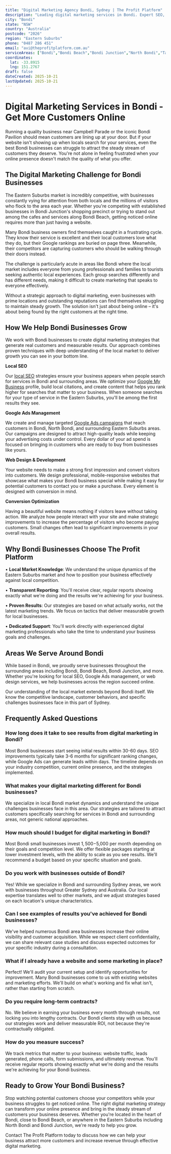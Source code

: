 ```yaml
---
title: "Digital Marketing Agency Bondi, Sydney | The Profit Platform"
description: "Leading digital marketing services in Bondi. Expert SEO, Google Ads & web design for Eastern Suburbs businesses. Call 0487 286 451 for a free consultation."
city: "Bondi"
state: "NSW"
country: "Australia"
postcode: "2026"
region: "Eastern Suburbs"
phone: "0487 286 451"
email: "avi@theprofitplatform.com.au"
serviceAreas: ["Bondi","Bondi Beach","Bondi Junction","North Bondi","Tamarama"]
coordinates:
  lat: -33.8915
  lng: 151.2767
draft: false
dateCreated: 2025-10-21
lastUpdated: 2025-10-21
---
```


<script type="application/ld+json">
{
  "@context": "https://schema.org",
  "@type": "LocalBusiness",
  "@id": "https://theprofitplatform.com.au/locations/bondi/",
  "name": "The Profit Platform",
  "description": "Leading digital marketing services in Bondi. Expert SEO, Google Ads & web design for Eastern Suburbs businesses. Call 0487 286 451 for a free consultation.",
  "url": "https://theprofitplatform.com.au/locations/bondi/",
  "telephone": "0487 286 451",
  "email": "avi@theprofitplatform.com.au",
  "address": {
    "@type": "PostalAddress",
    "addressLocality": "Bondi",
    "addressRegion": "NSW",
    "postalCode": "2026",
    "addressCountry": "AU"
  },
  "areaServed": {
    "@type": "City",
    "name": "Bondi"
  },
  "priceRange": "$$",
  "openingHours": "Mo-Fr 09:00-18:00",
  "sameAs": [
    "https://www.facebook.com/theprofitplatform",
    "https://www.linkedin.com/company/theprofitplatform",
    "https://twitter.com/profitplatform"
  ],
  "geo": {
    "@type": "GeoCoordinates"
  }
}
</script>


# Digital Marketing Services in Bondi - Get More Customers Online

Running a quality business near Campbell Parade or the iconic Bondi Pavilion should mean customers are lining up at your door. But if your website isn't showing up when locals search for your services, even the best Bondi businesses can struggle to attract the steady stream of customers they deserve. You're not alone in feeling frustrated when your online presence doesn't match the quality of what you offer.

## The Digital Marketing Challenge for Bondi Businesses

The Eastern Suburbs market is incredibly competitive, with businesses constantly vying for attention from both locals and the millions of visitors who flock to the area each year. Whether you're competing with established businesses in Bondi Junction's shopping precinct or trying to stand out among the cafes and services along Bondi Beach, getting noticed online requires more than just having a website.

Many Bondi business owners find themselves caught in a frustrating cycle. They know their service is excellent and their local customers love what they do, but their Google rankings are buried on page three. Meanwhile, their competitors are capturing customers who should be walking through their doors instead.

The challenge is particularly acute in areas like Bondi where the local market includes everyone from young professionals and families to tourists seeking authentic local experiences. Each group searches differently and has different needs, making it difficult to create marketing that speaks to everyone effectively.

Without a strategic approach to digital marketing, even businesses with prime locations and outstanding reputations can find themselves struggling to maintain steady growth. The solution isn't just about being online – it's about being found by the right customers at the right time.

## How We Help Bondi Businesses Grow

We work with Bondi businesses to create digital marketing strategies that generate real customers and measurable results. Our approach combines proven techniques with deep understanding of the local market to deliver growth you can see in your bottom line.

**Local SEO**

Our [local SEO](/blog/what-is-local-seo-complete-guide-for-sydney-businesses/) strategies ensure your business appears when people search for services in Bondi and surrounding areas. We optimize your [Google My Business](/blog/how-to-optimise-your-google-business-profile-for-sydney-local-search-in-2025/) profile, build local citations, and create content that helps you rank higher for searches that matter to your business. When someone searches for your type of service in the Eastern Suburbs, you'll be among the first results they see.

**Google Ads Management**

We create and manage targeted [Google Ads campaigns](/blog/google-ads-vs-seo-sydney-businesses/) that reach customers in Bondi, North Bondi, and surrounding Eastern Suburbs areas. Our campaigns are designed to attract high-quality leads while keeping your advertising costs under control. Every dollar of your ad spend is focused on bringing in customers who are ready to buy from businesses like yours.

**Web Design & Development**

Your website needs to make a strong first impression and convert visitors into customers. We design professional, mobile-responsive websites that showcase what makes your Bondi business special while making it easy for potential customers to contact you or make a purchase. Every element is designed with conversion in mind.

**Conversion Optimization**

Having a beautiful website means nothing if visitors leave without taking action. We analyze how people interact with your site and make strategic improvements to increase the percentage of visitors who become paying customers. Small changes often lead to significant improvements in your overall results.

## Why Bondi Businesses Choose The Profit Platform

• **Local Market Knowledge**: We understand the unique dynamics of the Eastern Suburbs market and how to position your business effectively against local competition.

• **Transparent Reporting**: You'll receive clear, regular reports showing exactly what we're doing and the results we're achieving for your business.

• **Proven Results**: Our strategies are based on what actually works, not the latest marketing trends. We focus on tactics that deliver measurable growth for local businesses.

• **Dedicated Support**: You'll work directly with experienced digital marketing professionals who take the time to understand your business goals and challenges.


## Areas We Serve Around Bondi

While based in Bondi, we proudly serve businesses throughout the surrounding areas including Bondi, Bondi Beach, Bondi Junction, and more. Whether you're looking for local SEO, Google Ads management, or web design services, we help businesses across the region succeed online.

Our understanding of the local market extends beyond Bondi itself. We know the competitive landscape, customer behaviors, and specific challenges businesses face in this part of Sydney.


## Frequently Asked Questions

### How long does it take to see results from digital marketing in Bondi?

Most Bondi businesses start seeing initial results within 30-60 days. SEO improvements typically take 3-6 months for significant ranking changes, while Google Ads can generate leads within days. The timeline depends on your industry competition, current online presence, and the strategies implemented.

### What makes your digital marketing different for Bondi businesses?

We specialize in local Bondi market dynamics and understand the unique challenges businesses face in this area. Our strategies are tailored to attract customers specifically searching for services in Bondi and surrounding areas, not generic national approaches.

### How much should I budget for digital marketing in Bondi?

Most Bondi small businesses invest $1,500-$5,000 per month depending on their goals and competition level. We offer flexible packages starting at lower investment levels, with the ability to scale as you see results. We'll recommend a budget based on your specific situation and goals.

### Do you work with businesses outside of Bondi?

Yes! While we specialize in Bondi and surrounding Sydney areas, we work with businesses throughout Greater Sydney and Australia. Our local expertise translates well to other markets, and we adjust strategies based on each location's unique characteristics.

### Can I see examples of results you've achieved for Bondi businesses?

We've helped numerous Bondi area businesses increase their online visibility and customer acquisition. While we respect client confidentiality, we can share relevant case studies and discuss expected outcomes for your specific industry during a consultation.

### What if I already have a website and some marketing in place?

Perfect! We'll audit your current setup and identify opportunities for improvement. Many Bondi businesses come to us with existing websites and marketing efforts. We'll build on what's working and fix what isn't, rather than starting from scratch.

### Do you require long-term contracts?

No. We believe in earning your business every month through results, not locking you into lengthy contracts. Our Bondi clients stay with us because our strategies work and deliver measurable ROI, not because they're contractually obligated.

### How do you measure success?

We track metrics that matter to your business: website traffic, leads generated, phone calls, form submissions, and ultimately revenue. You'll receive regular reports showing exactly what we're doing and the results we're achieving for your Bondi business.

## Ready to Grow Your Bondi Business?

Stop watching potential customers choose your competitors while your business struggles to get noticed online. The right digital marketing strategy can transform your online presence and bring in the steady stream of customers your business deserves. Whether you're located in the heart of Bondi, close to Bondi Beach, or anywhere in the Eastern Suburbs including North Bondi and Bondi Junction, we're ready to help you grow.

Contact The Profit Platform today to discuss how we can help your business attract more customers and increase revenue through effective digital marketing.